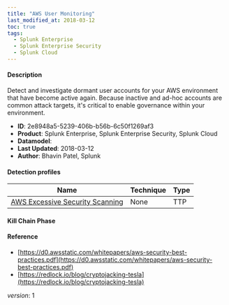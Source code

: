 ```yaml
---
title: "AWS User Monitoring"
last_modified_at: 2018-03-12
toc: true
tags:
  - Splunk Enterprise
  - Splunk Enterprise Security
  - Splunk Cloud
---
```


#### Description

Detect and investigate dormant user accounts for your AWS environment that have become active again. Because inactive and ad-hoc accounts are common attack targets, it's critical to enable governance within your environment.

- **ID**: 2e8948a5-5239-406b-b56b-6c50f1269af3
- **Product**: Splunk Enterprise, Splunk Enterprise Security, Splunk Cloud
- **Datamodel**: 
- **Last Updated**: 2018-03-12
- **Author**: Bhavin Patel, Splunk

#### Detection profiles

| Name        | Technique   | Type         |
| ----------- | ----------- |--------------|
| [AWS Excessive Security Scanning](/cloud/aws_excessive_security_scanning/) | None | TTP |

#### Kill Chain Phase



#### Reference

* [https://d0.awsstatic.com/whitepapers/aws-security-best-practices.pdf](https://d0.awsstatic.com/whitepapers/aws-security-best-practices.pdf)
* [https://redlock.io/blog/cryptojacking-tesla](https://redlock.io/blog/cryptojacking-tesla)



_version_: 1